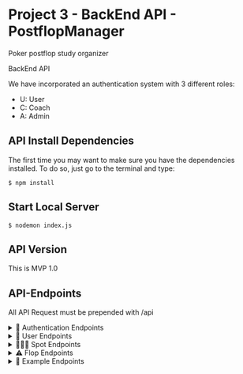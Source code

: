 # Project 3 - BackEnd API - PostflopManager
Poker postflop study organizer

BackEnd API 

We have incorporated an authentication system with 3 different roles:
- U: User
- C: Coach
- A: Admin
  
## API Install Dependencies
The first time you may want to make sure you have the dependencies installed. To do so, just go to the terminal and type:

```
$ npm install
```

## Start Local Server

```
$ nodemon index.js
```

## API Version
This is MVP 1.0



## API-Endpoints
All API Request must be prepended with /api

<details><summary>🔑 Authentication Endpoints</summary>
<p>

 METHOD | ENDPOINT         | TOKEN | ROL | DESCRIPTION              | POST PARAMS                                     | RETURNS
-------|------------------|-------|-----|--------------------------|-------------------------------------------------|--------------------
POST   | /user/signup     | -     | -   | User Signup              | name, email, password                           | email, rol and token
POST   | /user/login      | -     | -   | User Login               | email, password                                 | email, rol and token

</p></details>

<details><summary>🙍 User Endpoints</summary>
<p>
  
 METHOD | ENDPOINT         | TOKEN | ROL | DESCRIPTION              | POST PARAMS                                     | RETURNS
-------|------------------|-------|-----|--------------------------|-------------------------------------------------|--------------------
GET    | /user/profile    | YES   | U   | View own user profile    | -                                               | user own profile
GET    | /user/:ID        | YES   | A   | View user profile by ID  |                                                 | user profile
GET    | /user/           | YES   | A   | View all users           |                                                 | list of all users
PUT    | /user/profile    | YES   | U   | Update own user profile  | name, password, email                           | Updated user data
PUT    | /user/:ID        | YES   | A   | Update user profile by ID| name, password, email, rol, active, endSuscription  | Updated user data
DELETE | /user/:ID        | YES   | A   | Delete user by ID        |                                                 | User deletion confirmation

  </p></details>
  
<details><summary>🧑‍🤝‍🧑 Spot Endpoints</summary>
<p>  
  
METHOD | ENDPOINT         | TOKEN | ROL | DESCRIPTION              | POST PARAMS                                     | RETURNS
-------|------------------|-------|-----|--------------------------|-------------------------------------------------|--------------------
GET    | /spot            | YES   | A   | View all spots           | -                                               | List of all spots 
GET    | /spot/allUserSpots | YES | U   | View all User Spots      | userId                                          | List of all user spots 
GET    | /spot/:ID        | YES   | U   | View one spot by ID      | userId                                          | one spot
PUT    | /spot/sharedUsers | YES  | C   | Shared one spot          | email                                           | Updated spot
PUT    | /spot/:ID        | YES   | U   | Update one spot by ID    | title, type, theory, exploit                    | Updated spot
DELETE | /spot/:ID        | YES   | U   | Delete one spot by ID    | userId                                          | Spot deletion confirmation
POST   | /spot            | YES   | U   | Create new spot          | title, type                                     | created spot 
  
</p></details>  
  
<details><summary>⚠️ Flop Endpoints</summary>
<p>  
  
METHOD | ENDPOINT         | TOKEN | ROL | DESCRIPTION              | POST PARAMS                                     | RETURNS
-------|------------------|-------|-----|--------------------------|-------------------------------------------------|--------------------
GET    | /spot            | YES   | A   | View all spots           | -                                               | List of all spots 
GET    | /spot/allUserSpots | YES | U   | View all User Spots      | userId                                          | List of all user spots 
GET    | /spot/:ID        | YES   | U   | View one spot by ID      | userId                                          | one spot
PUT    | /spot/sharedUsers | YES  | C   | Shared one spot          | email                                           | Updated spot
PUT    | /spot/:ID        | YES   | U   | Update one spot by ID    | title, type, theory, exploit                    | Updated spot
DELETE | /spot/:ID        | YES   | U   | Delete one spot by ID    | userId                                          | Spot deletion confirmation
POST   | /spot            | YES   | U   | Create new spot          | title, type                                     | created spot 
  
</p></details>

<details><summary>📔 Example Endpoints</summary>
<p>  
  
METHOD | ENDPOINT         | TOKEN | ROL | DESCRIPTION              | POST PARAMS                                     | RETURNS
-------|------------------|-------|-----|--------------------------|-------------------------------------------------|--------------------
GET    | /spot            | YES   | A   | View all spots           | -                                               | List of all spots 
GET    | /spot/allUserSpots | YES | U   | View all User Spots      | userId                                          | List of all user spots 
GET    | /spot/:ID        | YES   | U   | View one spot by ID      | userId                                          | one spot
PUT    | /spot/sharedUsers | YES  | C   | Shared one spot          | email                                           | Updated spot
PUT    | /spot/:ID        | YES   | U   | Update one spot by ID    | title, type, theory, exploit                    | Updated spot
DELETE | /spot/:ID        | YES   | U   | Delete one spot by ID    | userId                                          | Spot deletion confirmation
POST   | /spot            | YES   | U   | Create new spot          | title, type                                     | created spot 
  
</p></details>
